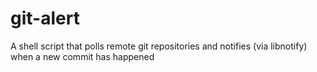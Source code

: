 git-alert
=========

A shell script that polls remote git repositories and notifies (via libnotify) when a new commit has happened